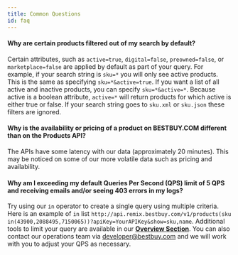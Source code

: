 ```yaml
---
title: Common Questions
id: faq
---
```


#### Why are certain products filtered out of my search by default?

Certain attributes, such as `active=true`, `digital=false`, `preowned=false`, or `marketplace=false` are applied by default as part of your query. For example, if your search string is `sku=*` you will only see active products. This is the same as specifying `sku=*&active=true`. If you want a list of all active and inactive products, you can specify `sku=*&active=*`. Because active is a boolean attribute, `active=*` will return products for which active is either true or false. If your search string goes to `sku.xml` or `sku.json` these filters are ignored.

#### Why is the availability or pricing of a product on **BESTBUY.COM** different than on the Products API?

The APIs have some latency with our data (approximately 20 minutes). This may be noticed on some of our more volatile data such as pricing and availability.

#### Why am I exceeding my default Queries Per Second (QPS) limit of 5 QPS and receiving emails and/or seeing 403 errors in my logs?

Try using our `in` operator to create a single query using multiple criteria. Here is an example of `in` list `http://api.remix.bestbuy.com/v1/products(sku in(43900,2088495,7150065))?apiKey=YourAPIKey&show=sku,name`. Additional tools to limit your query are available in our <a target="_blank" href="https://developer.bestbuy.com/documentation#overview"><b>Overview Section</b></a>. You can also contact our operations team via developer@bestbuy.com and we will work with you to adjust your QPS as necessary.